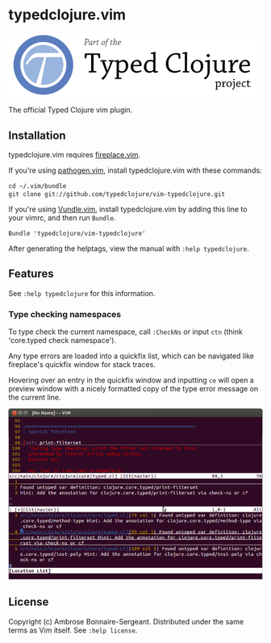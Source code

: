 # typedclojure.vim

<a href='http://typedclojure.org'><img src='images/part-of-typed-clojure-project.png'></a>

The official Typed Clojure vim plugin.

## Installation

typedclojure.vim requires [fireplace.vim](https://github.com/tpope/vim-fireplace).

If you're using [pathogen.vim](https://github.com/tpope/vim-pathogen), install typedclojure.vim
with these commands:

```
cd ~/.vim/bundle
git clone git://github.com/typedclojure/vim-typedclojure.git
```

If you're using [Vundle.vim](https://github.com/gmarik/Vundle.vim), install typedclojure.vim
by adding this line to your vimrc, and then run `Bundle`.

```
Bundle 'typedclojure/vim-typedclojure'
```

After generating the helptags, view the manual with `:help typedclojure`.

## Features

See `:help typedclojure` for this information.

### Type checking namespaces

To type check the current namespace, call `:CheckNs` or input `ctn` 
(think 'core.typed check namespace').

Any type errors are loaded into a quickfix list, which can be navigated like fireplace's
quickfix window for stack traces.

Hovering over an entry in the quickfix window and inputting `ce` will open a preview window
with a nicely formatted copy of the type error message on the current line.

<img src='images/preview window.png'>

## License

Copyright (c) Ambrose Bonnaire-Sergeant.  Distributed under the same terms as Vim itself.
See `:help license`.

